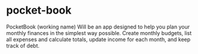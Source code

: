 # pocket-book
PocketBook (working name) Will be an app designed to help you plan your monthly finances in the simplest way possible. Create monthly budgets, list all expenses and calculate totals, update income for each month, and keep track of debt.
